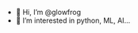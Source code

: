 - 👋 Hi, I’m @glowfrog
- 👀 I’m interested in python, ML, AI...


<!---
glowfrog/glowfrog is a ✨ special ✨ repository because its `README.md` (this file) appears on your GitHub profile.
You can click the Preview link to take a look at your changes.
--->
